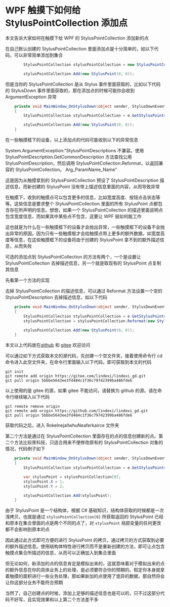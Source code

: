 # WPF 触摸下如何给 StylusPointCollection 添加点

本文告诉大家如何在触摸下给 WPF 的 StylusPointCollection 添加新的点

<!--more-->
<!-- CreateTime:2023/11/9 19:46:55 -->

<!-- 发布 -->
<!-- 博客 -->

在自己默认创建的 StylusPointCollection 里面添加点是十分简单的，如以下代码，可以非常简单添加到集合

```csharp
        StylusPointCollection stylusPointCollection = new StylusPointCollection();

        stylusPointCollection.Add(new StylusPoint(0, 0));
```

但是当你的 StylusPointCollection 是从 Stylus 事件里面获取的，比如以下代码的 StylusDown 事件里面获取的，那在添加点的时候可能你会收到 ArgumentException 异常

```csharp
    private void MainWindow_OnStylusDown(object sender, StylusDownEventArgs e)
    {
        StylusPointCollection stylusPointCollection = e.GetStylusPoints(this);

        stylusPointCollection.Add(new StylusPoint(0, 0));
    }
```

在一些触摸框下的设备，以上添加点的代码可能收到以下的异常信息

System.ArgumentException:“StylusPointDescriptions 不兼容。使用 StylusPointDescription.GetCommonDescription 方法查找公用 StylusPointDescription，然后调用 StylusPointCollection.Reformat，以返回兼容的 StylusPointCollection。 Arg_ParamName_Name”

这是因为从触摸拿到的 StylusPointCollection 预设了 StylusPointDescription 描述信息，而新创建的 StylusPoint 没有带上描述信息里面的内容，从而导致异常

在触摸下，收到的触摸点可以包含更多的信息，比如宽度高度、按钮点击状态等等。这些信息是要求整个 StylusPointCollection 里面的所有 StylusPoint 点都包含存在所声明的信息。想想，如果一个 StylusPointCollection 的描述里面说明点包含宽度信息，而如果其中某些点不包含，这要让 WPF 层如何能工作

这也就是为什么在一些触摸框下的设备才会抛出异常，一些触摸框下的设备不会抛出异常的原因。因为只有一些触摸框才会给触摸点带上更多的额外数据，如宽度高度等信息，在这些触摸框下的设备将由于创建的 StylusPoint 拿不到的额外描述信息，从而失败

可选的添加点到 StylusPointCollection 的方法有两个，一个是设置让 StylusPointCollection 去掉描述信息，另一个就是取现有的 StylusPoint 点复制其信息

先看第一个方法的实现

去掉 StylusPointCollection 的描述信息，可以通过 Reformat 方法设置一个空的 StylusPointDescription 去掉描述信息，如以下代码

```csharp
    private void MainWindow_OnStylusDown(object sender, StylusDownEventArgs e)
    {
        StylusPointCollection stylusPointCollection = e.GetStylusPoints(this);
        stylusPointCollection = stylusPointCollection.Reformat(new StylusPointDescription());

        stylusPointCollection.Add(new StylusPoint(0, 0));
    }
```

本文以上代码放在[github](https://github.com/lindexi/lindexi_gd/tree/5bbbe5643ee3fd484c1f36c79742399ba486fde6/RokelnejallwhuNeaferkairce) 和 [gitee](https://gitee.com/lindexi/lindexi_gd/tree/5bbbe5643ee3fd484c1f36c79742399ba486fde6/RokelnejallwhuNeaferkairce) 欢迎访问

可以通过如下方式获取本文的源代码，先创建一个空文件夹，接着使用命令行 cd 命令进入此空文件夹，在命令行里面输入以下代码，即可获取到本文的代码

```
git init
git remote add origin https://gitee.com/lindexi/lindexi_gd.git
git pull origin 5bbbe5643ee3fd484c1f36c79742399ba486fde6
```

以上使用的是 gitee 的源，如果 gitee 不能访问，请替换为 github 的源。请在命令行继续输入以下代码

```
git remote remove origin
git remote add origin https://github.com/lindexi/lindexi_gd.git
git pull origin 5bbbe5643ee3fd484c1f36c79742399ba486fde6
```

获取代码之后，进入 RokelnejallwhuNeaferkairce 文件夹

第二个方法是通过在 StylusPointCollection 里面存在的点的信息创建新的点。第二个方法比较黑科技，只适合用来不便修改原有的 StylusPointCollection 对象的情况，代码例子如下

```csharp
    private void MainWindow_OnStylusDown(object sender, StylusDownEventArgs e)
    {
        StylusPointCollection stylusPointCollection = e.GetStylusPoints(this);

        var stylusPoint = stylusPointCollection[0];
        stylusPoint.X = 1;
        stylusPoint.Y = 2;

        stylusPointCollection.Add(stylusPoint);
    }
```

由于 StylusPoint 是一个结构体，根据 C# 基础知识，结构体获取的时候都是一次浅拷贝，也就是通过 `stylusPointCollection[0]` 所获取返回的 StylusPoint 已经和原本在集合里面的点是两个不同的点了，对 `stylusPoint` 局部变量的任何更改都不会影响到原本的点

因此通过此方式即可方便的进行 StylusPoint 的拷贝，通过拷贝的方式获取到必要的额外描述信息。使用结构体特性进行拷贝而不是重新创建的方法，即可让点包含触摸点集合所描述的信息，从而可以正确加入到集合里面

但无论如何，新添加的点的信息肯定是模拟出来的，这就意味着对于模拟出来的点的额外信息在你的具体业务上的处理，是必须要符合你的预期的。假定你本身就拿着触摸的面积进行一些业务处理，那如果新加的点使用了诡异的数据，那自然将会让你这部分业务不能符合预期

当然了，自己创建点的时候，添加上足够的描述信息也是可以的，只不过这部分代码不好写，且实现效果和以上第二个方法差不多